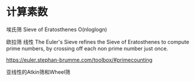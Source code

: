 
# 计算素数

埃氏筛
Sieve of Eratosthenes O(nloglogn)

欧拉筛 线性
The Euler's Sieve refines the Sieve of Eratosthenes to compute prime numbers, by crossing off each non prime number just once.

https://euler.stephan-brumme.com/toolbox/#primecounting


亚线性的Atkin筛和Wheel筛